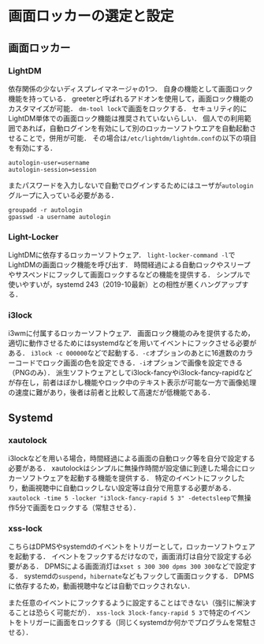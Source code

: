 # 画面ロッカーの選定と設定

## 画面ロッカー
### LightDM
依存関係の少ないディスプレイマネージャの1つ．
自身の機能として画面ロック機能を持っている．
greeterと呼ばれるアドオンを使用して，画面ロック機能のカスタマイズが可能．
`dm-tool lock`で画面をロックする．
セキュリティ的にLightDM単体での画面ロック機能は推奨されていないらしい．
個人での利用範囲であれば，自動ログインを有効にして別のロッカーソフトウエアを自動起動させることで，併用が可能．
その場合は`/etc/lightdm/lightdm.conf`の以下の項目を有効にする．
```
autologin-user=username
autologin-session=session
```
またパスワードを入力しないで自動でログインするためにはユーザが`autologin`グループに入っている必要がある．
```
groupadd -r autologin
gpasswd -a username autologin
```

### Light-Locker
LightDMに依存するロッカーソフトウェア．
`light-locker-command -l`でLightDMの画面ロック機能を呼び出す．
時間経過による自動ロックやスリープやサスペンドにフックして画面ロックするなどの機能を提供する．
シンプルで使いやすいが，systemd 243（2019-10最新）との相性が悪くハングアップする．

### i3lock
i3wmに付属するロッカーソフトウェア．
画面ロック機能のみを提供するため，適切に動作させるためにはsystemdなどを用いてイベントにフックさせる必要がある．
`i3lock -c 000000`などで起動する．`-c`オプションのあとに16進数のカラーコードでロック画面の色を設定できる．`-i`オプションで画像を設定できる（PNGのみ）．
派生ソフトウェアとしてi3lock-fancyやi3lock-fancy-rapidなどが存在し，前者はぼかし機能やロック中のテキスト表示が可能な一方で画像処理の速度に難があり，後者は前者と比較して高速だが低機能である．


## Systemd
### xautolock
i3lockなどを用いる場合，時間経過による画面の自動ロック等を自分で設定する必要がある．
xautolockはシンプルに無操作時間が設定値に到達した場合にロッカーソフトウェアを起動する機能を提供する．
特定のイベントにフックしたり，動画視聴中に自動ロックしない設定等は自分で用意する必要がある．
`xautolock -time 5 -locker "i3lock-fancy-rapid 5 3" -detectsleep`で無操作5分で画面をロックする（常駐させる）．

### xss-lock
こちらはDPMSやsystemdのイベントをトリガーとして，ロッカーソフトウェアを起動する．
イベントをフックするだけなので，画面消灯は自分で設定する必要がある．
DPMSによる画面消灯は`xset s 300 300 dpms 300 300`などで設定する．
systemdの`suspend`，`hibernate`などもフックして画面ロックする．
DPMSに依存するため，動画視聴中などは自動でロックされない．

また任意のイベントにフックするように設定することはできない（強引に解決することは恐らく可能だが）．
`xss-lock 3lock-fancy-rapid 5 3`で特定のイベントをトリガーに画面をロックする（同じくsystemdか何かでプログラムを常駐させる）．
